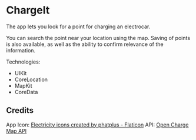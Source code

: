 # ChargeIt

The app lets you look for a point for charging an electrocar.

You can search the point near your location using the map. Saving of points is also available, as well as the ability to confirm relevance of the information.

Technologies:
- UIKit
- CoreLocation
- MapKit
- CoreData

## Credits

App Icon: <a href="https://www.flaticon.com/free-icons/electricity" title="electricity icons">Electricity icons created by phatplus - Flaticon</a>
API: <a href="https://openchargemap.org/site/develop/api#/" title="API">Open Charge Map API</a>

